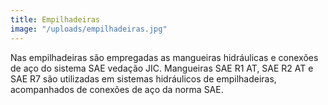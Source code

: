 ```yaml
---
title: Empilhadeiras
image: "/uploads/empilhadeiras.jpg"
---
```


Nas empilhadeiras são empregadas as mangueiras hidráulicas e conexões de aço do sistema SAE vedação JIC. Mangueiras SAE R1 AT, SAE R2 AT e SAE R7 são utilizadas em sistemas hidráulicos de empilhadeiras, acompanhados de conexões de aço da norma SAE.
